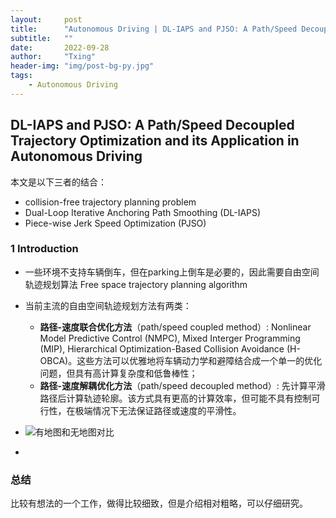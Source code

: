 ```yaml
---
layout:     post
title:      "Autonomous Driving | DL-IAPS and PJSO: A Path/Speed Decoupled Trajectory Optimization and its Application in Autonomous Driving (Baidu, 2020)"
subtitle:   ""
date:       2022-09-28
author:     "Txing"
header-img: "img/post-bg-py.jpg"
tags:
    - Autonomous Driving
---
```


## DL-IAPS and PJSO: A Path/Speed Decoupled Trajectory Optimization and its Application in Autonomous Driving

本文是以下三者的结合：

- collision-free trajectory planning problem
- Dual-Loop Iterative Anchoring Path Smoothing (DL-IAPS)
- Piece-wise Jerk Speed Optimization (PJSO)

### 1 Introduction

- 一些环境不支持车辆倒车，但在parking上倒车是必要的，因此需要自由空间轨迹规划算法 Free space trajectory planning algorithm
- 当前主流的自由空间轨迹规划方法有两类：
  - **路径-速度联合优化方法**（path/speed coupled method）: Nonlinear Model Predictive Control (NMPC), Mixed Interger Programming (MIP), Hierarchical Optimization-Based Collision Avoidance (H-OBCA)。这些方法可以优雅地将车辆动力学和避障结合成一个单一的优化问题，但具有高计算复杂度和低鲁棒性；
  - **路径-速度解耦优化方法**（path/speed decoupled method）: 先计算平滑路径后计算轨迹轮廓。该方式具有更高的计算效率，但可能不具有控制可行性，在极端情况下无法保证路径或速度的平滑性。
-  ![有地图和无地图对比](https://raw.githubusercontent.com/txing-casia/txing-casia.github.io/master/img/20220826-.png)

- 

### 总结

比较有想法的一个工作，做得比较细致，但是介绍相对粗略，可以仔细研究。
